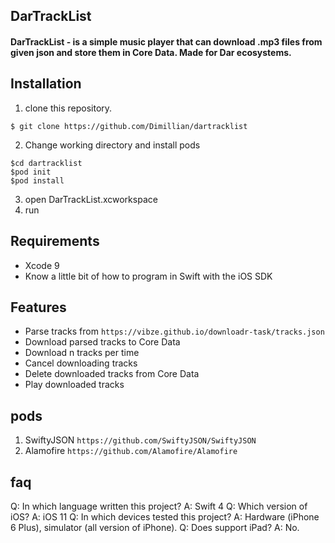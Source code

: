 ## DarTrackList

#### DarTrackList - is a simple music player that can download .mp3 files from given json and store them in Core Data. Made for Dar ecosystems.

## Installation
1. clone this repository.
```shell
$ git clone https://github.com/Dimillian/dartracklist
```
2. Change working directory and install pods
```shell
$cd dartracklist
$pod init
$pod install
```
3. open DarTrackList.xcworkspace
4. run

## Requirements

- Xcode 9
- Know a little bit of how to program in Swift with the iOS SDK

## Features
* Parse tracks from ``` https://vibze.github.io/downloadr-task/tracks.json ```
* Download parsed tracks to Core Data
* Download n tracks per time
* Cancel downloading tracks
* Delete downloaded tracks from Core Data
* Play downloaded tracks

## pods
1. SwiftyJSON ``` https://github.com/SwiftyJSON/SwiftyJSON ```
2. Alamofire ``` https://github.com/Alamofire/Alamofire ```

## faq
Q: In which language written this project?
A: Swift 4
Q: Which version of iOS?
A: iOS 11
Q: In which devices tested this project?
A: Hardware (iPhone 6 Plus), simulator (all version of iPhone).
Q: Does support iPad?
A: No.
